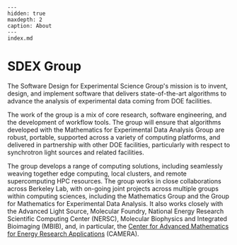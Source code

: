 ```{toctree}
---
hidden: true
maxdepth: 2
caption: About
---
index.md
```

# SDEX Group

The Software Design for Experimental Science Group's mission is to invent, design, and implement software that delivers
state-of-the-art algorithms to advance the analysis of experimental data coming from DOE facilities.

The work of the group is a mix of core research, software engineering, and the development of workflow tools. The group
will ensure that algorithms developed with the Mathematics for Experimental Data Analysis Group are robust, portable,
supported across a variety of computing platforms, and delivered in partnership with other DOE facilities, particularly
with respect to synchrotron light sources and related facilities.

The group develops a range of computing solutions, including seamlessly weaving together edge computing, local clusters,
and remote supercomputing HPC resources. The group works in close collaborations across Berkeley Lab, with on-going
joint projects across multiple groups within computing sciences, including the Mathematics Group and the Group for
Mathematics for Experimental Data Analysis. It also works closely with the Advanced Light Source, Molecular Foundry,
National Energy Research Scientific Computing Center (NERSC), Molecular Biophysics and Integrated Bioimaging (MBIB),
and, in particular, the [Center for Advanced Mathematics for Energy Research Applications](https://camera.lbl.gov/) (CAMERA).
